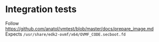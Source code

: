 Integration tests
=================

Follow https://github.com/anatol/vmtest/blob/master/docs/prepare_image.md
Expects `/usr/share/edk2-ovmf/x64/OVMF_CODE.secboot.fd`  
